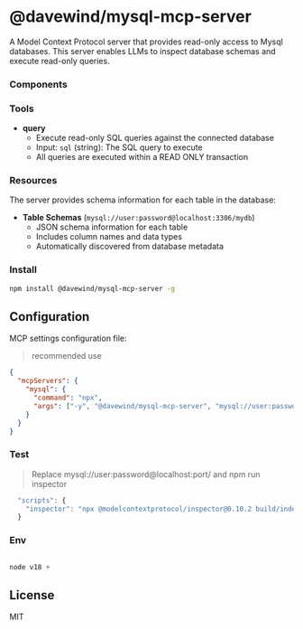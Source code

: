 # @davewind/mysql-mcp-server


A Model Context Protocol server that provides read-only access to Mysql databases. This server enables LLMs to inspect database schemas and execute read-only queries.


### Components

### Tools

- **query**
  - Execute read-only SQL queries against the connected database
  - Input: `sql` (string): The SQL query to execute
  - All queries are executed within a READ ONLY transaction

### Resources

The server provides schema information for each table in the database:

- **Table Schemas** (`mysql://user:password@localhost:3306/mydb`)
  - JSON schema information for each table
  - Includes column names and data types
  - Automatically discovered from database metadata


### Install
```bash
npm install @davewind/mysql-mcp-server -g
```

## Configuration
MCP settings configuration file:

> recommended use

```json
{
  "mcpServers": {
    "mysql": {
      "command": "npx",
      "args": ["-y", "@davewind/mysql-mcp-server", "mysql://user:password@localhost:port/database"],
    }
  }
}
```



### Test
>  Replace mysql://user:password@localhost:port/  and npm run inspector
```js
  "scripts": {
    "inspector": "npx @modelcontextprotocol/inspector@0.10.2 build/index.js mysql://user:password@localhost:port/
  }
```


### Env

```js

node v18 +

```



## License

MIT
